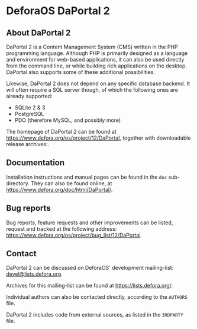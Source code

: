 DeforaOS DaPortal 2
===================

About DaPortal 2
----------------

DaPortal 2 is a Content Management System (CMS) written in the PHP programming
language. Although PHP is primarily designed as a language and environment for
web-based applications, it can also be used directly from the command line, or
while building rich applications on the desktop. DaPortal also supports some of
these additional possibilities.

Likewise, DaPortal 2 does not depend on any specific database backend. It will
often require a SQL server though, of which the following ones are already
supported:

 * SQLite 2 & 3
 * PostgreSQL
 * PDO (therefore MySQL, and possibly more)

The homepage of DaPortal 2 can be found at
<https://www.defora.org/os/project/12/DaPortal>, together with downloadable
release archives:.


Documentation
-------------

Installation instructions and manual pages can be found in the `doc`
sub-directory. They can also be found online, at
<https://www.defora.org/doc/html/DaPortal/>.


Bug reports
-----------

Bug reports, feature requests and other improvements can be listed, request and
tracked at the following address:
<https://www.defora.org/os/project/bug_list/12/DaPortal>.


Contact
-------

DaPortal 2 can be discussed on DeforaOS' development mailing-list:
[devel@lists.defora.org](mailto:minimalist@lists.defora.org?subject=subscribe+devel).

Archives for this mailing-list can be found at <https://lists.defora.org/>.

Individual authors can also be contacted directly, according to the `AUTHORS`
file.

DaPortal 2 includes code from external sources, as listed in the `3RDPARTY`
file.
